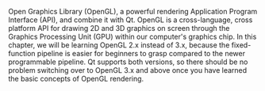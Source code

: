 Open Graphics Library (OpenGL), a powerful rendering Application Program Interface (API), and combine it with Qt. OpenGL is a cross-language, cross platform API for drawing 2D and 3D graphics on screen through the Graphics Processing Unit (GPU) within our computer's graphics chip. In this chapter, we will be learning OpenGL 2.x instead of 3.x, because the fixed-function pipeline is easier for beginners to grasp compared to the newer programmable pipeline. Qt supports both versions, so there should be no problem switching over to OpenGL 3.x and above once you have learned the basic concepts of OpenGL rendering.
